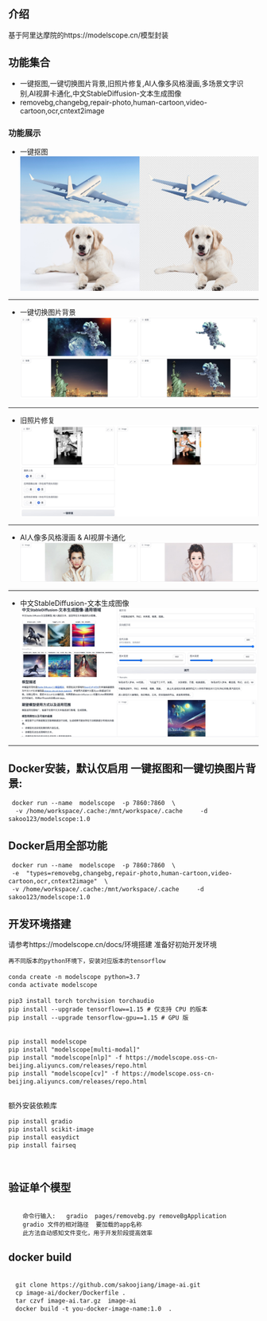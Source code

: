 ## 介绍
  基于阿里达摩院的https://modelscope.cn/模型封装

## 功能集合
- 一键抠图,一键切换图片背景,旧照片修复,AI人像多风格漫画,多场景文字识别,AI视屏卡通化,中文StableDiffusion-文本生成图像
-  removebg,changebg,repair-photo,human-cartoon,video-cartoon,ocr,cntext2image



### 功能展示
- 一键抠图
![图片](./images/通用抠图.png)

<hr>

- 一键切换图片背景
![图片](./images/changebg.jpg)
<hr>

- 旧照片修复
![图片](./images/photorepiar.jpg)
<hr>

- AI人像多风格漫画 & AI视屏卡通化
![图片](./images/cartoon.jpg)
<hr>

- 中文StableDiffusion-文本生成图像
![图片](./images/wenshengtufull.jpg)
<hr>


## Docker安装，默认仅启用 一键抠图和一键切换图片背景:
```
 docker run --name  modelscope  -p 7860:7860  \
  -v /home/workspace/.cache:/mnt/workspace/.cache     -d   sakoo123/modelscope:1.0

```

## Docker启用全部功能
```
 docker run --name  modelscope  -p 7860:7860  \
 -e  "types=removebg,changebg,repair-photo,human-cartoon,video-cartoon,ocr,cntext2image"  \ 
 -v /home/workspace/.cache:/mnt/workspace/.cache     -d   sakoo123/modelscope:1.0
```

## 开发环境搭建



请参考https://modelscope.cn/docs/环境搭建  准备好初始开发环境

```
再不同版本的python环境下，安装对应版本的tensorflow

conda create -n modelscope python=3.7
conda activate modelscope

pip3 install torch torchvision torchaudio
pip install --upgrade tensorflow==1.15 # 仅支持 CPU 的版本
pip install --upgrade tensorflow-gpu==1.15 # GPU 版


pip install modelscope
pip install "modelscope[multi-modal]"
pip install "modelscope[nlp]" -f https://modelscope.oss-cn-beijing.aliyuncs.com/releases/repo.html
pip install "modelscope[cv]" -f https://modelscope.oss-cn-beijing.aliyuncs.com/releases/repo.html


```
额外安装依赖库

```
pip install gradio 
pip install scikit-image
pip install easydict
pip install fairseq



```

## 验证单个模型
```
    
    命令行输入:   gradio  pages/removebg.py removeBgApplication
    gradio 文件的相对路径  要加载的app名称
    此方法自动感知文件变化，用于开发阶段提高效率

```



## docker build

```
  
  git clone https://github.com/sakoojiang/image-ai.git
  cp image-ai/docker/Dockerfile .
  tar czvf image-ai.tar.gz  image-ai
  docker build -t you-docker-image-name:1.0  .
  
  
```

        
